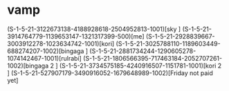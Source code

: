 # vamp
(S-1-5-21-3122673138-4188928618-2504952813-1001)[sky ]
(S-1-5-21-3914764779-1139653147-1321317399-500)[me]
(S-1-5-21-2928839667-3003912278-1023634742-1001)[kori]
(S-1-5-21-3025788110-1189603449-688274207-1002)[bingaga ]
(S-1-5-21-2881734244-1290605278-1074142467-1001)[rulrabi]
(S-1-5-21-1806566395-717463184-2052707261-1002)[bingaga 2 ]
(S-1-5-21-3734575185-4240916507-1151781-1001)[kori 2 ]
(S-1-5-21-527907179-3490916052-1679648989-1002)[Friday not paid yet]
